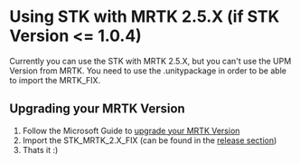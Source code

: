 # Using STK with MRTK 2.5.X (if STK Version <= 1.0.4)

Currently you can use the STK with MRTK 2.5.X, but you can't use the UPM Version from MRTK.
You need to use the .unitypackage in order to be able to import the MRTK_FIX.

## Upgrading your MRTK Version

1. Follow the Microsoft Guide to [upgrade your MRTK Version](https://microsoft.github.io/MixedRealityToolkit-Unity/Documentation/Updating.html)
2. Import the STK_MRTK_2.X_FIX (can be found in the [release section](https://github.com/Holo-Light-GmbH/StylusToolKit-Unity/releases))
3. Thats it :) 
